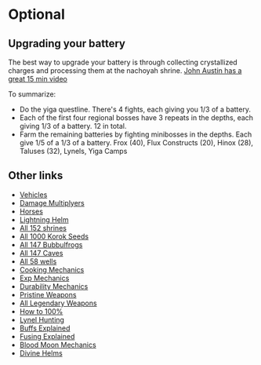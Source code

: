 # Optional

## Upgrading your battery
The best way to upgrade your battery is through collecting crystallized charges and processing them at the nachoyah shrine. [John Austin has a great 15 min video](https://www.youtube.com/watch?v=Bns2u4G44B4)

To summarize:
- Do the yiga questline. There's 4 fights, each giving you 1/3 of a battery.
- Each of the first four regional bosses have 3 repeats in the depths, each giving 1/3 of a battery. 12 in total. 
- Farm the remaining batteries by fighting minibosses in the depths. Each give 1/5 of a 1/3 of a battery. Frox (40), Flux Constructs (20), Hinox (28), Taluses (32), Lynels, Yiga Camps

## Other links
- [Vehicles](https://www.youtube.com/watch?v=qTjnxosD6vE)
- [Damage Multiplyers](https://www.youtube.com/watch?v=MI1SqGw9mL0)
- [Horses](https://www.youtube.com/watch?v=O41CEphDm4c)
- [Lightning Helm](https://www.youtube.com/watch?v=nDRVz85_YoI)
- [All 152 shrines](https://www.youtube.com/watch?v=gJT-g56CVmk)
- [All 1000 Korok Seeds](https://www.youtube.com/watch?v=zJhsac8UvhU&list=PLRYiNkjGrK9NccAkhsot687c5HtF-w3vU)
- [All 147 Bubbulfrogs](https://www.youtube.com/watch?v=lR5OlGR135g)
- [All 147 Caves](https://www.youtube.com/watch?v=KzDBZPazYMY)
- [All 58 wells](https://www.youtube.com/watch?v=alIOt0tQZx8)
- [Cooking Mechanics](https://www.youtube.com/watch?v=ho3fZyokkg8)
- [Exp Mechanics](https://www.youtube.com/watch?v=l4nCHuBzgy0)
- [Durability Mechanics](https://www.youtube.com/watch?v=XG4dYQBcnSk)
- [Pristine Weapons](https://www.youtube.com/watch?v=Qdce0lbWR3g)
- [All Legendary Weapons](https://www.youtube.com/watch?v=XoiUYd5vEC4)
- [How to 100%](https://www.youtube.com/watch?v=wvL0YnIjyCU)
- [Lynel Hunting](https://www.youtube.com/watch?v=hb3eoYXi8Ao)
- [Buffs Explained](https://www.youtube.com/watch?v=Ayy-vpqJK_w)
- [Fusing Explained](https://www.youtube.com/watch?v=1FOe4spSahY)
- [Blood Moon Mechanics](https://www.youtube.com/watch?v=TxQPZfWTrJY)
- [Divine Helms](https://www.youtube.com/watch?v=TOI6UAL81Sc)
